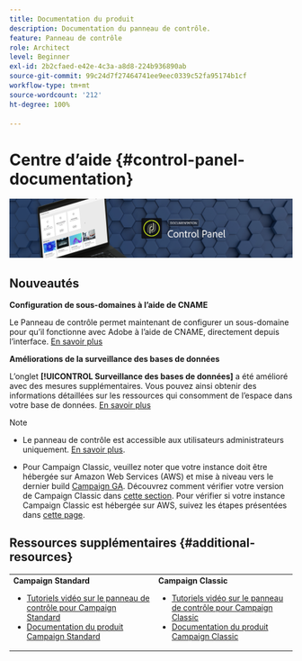 ```yaml
---
title: Documentation du produit
description: Documentation du panneau de contrôle.
feature: Panneau de contrôle
role: Architect
level: Beginner
exl-id: 2b2cfaed-e42e-4c3a-a8d8-224b936890ab
source-git-commit: 99c24d7f27464741ee9eec0339c52fa95174b1cf
workflow-type: tm+mt
source-wordcount: '212'
ht-degree: 100%

---
```


# Centre d’aide {#control-panel-documentation}

![](assets/do-not-localize/banner.png)

## Nouveautés

**Configuration de sous-domaines à l’aide de CNAME**

Le Panneau de contrôle permet maintenant de configurer un sous-domaine pour qu’il fonctionne avec Adobe à l’aide de CNAME, directement depuis l’interface. [En savoir plus](subdomains-certificates/using/setting-up-new-subdomain.md)

**Améliorations de la surveillance des bases de données**

L’onglet **[!UICONTROL Surveillance des bases de données]** a été amélioré avec des mesures supplémentaires. Vous pouvez ainsi obtenir des informations détaillées sur les ressources qui consomment de l’espace dans votre base de données. [En savoir plus](performance-monitoring/using/database-monitoring.md)

>[!NOTE]
>
>* Le panneau de contrôle est accessible aux utilisateurs administrateurs uniquement. [En savoir plus](https://experienceleague.adobe.com/docs/control-panel/using/discover-control-panel/managing-permissions.html?lang=fr#discover-control-panel).
   >
   >
* Pour Campaign Classic, veuillez noter que votre instance doit être hébergée sur Amazon Web Services (AWS) et mise à niveau vers le dernier build [Campaign GA](https://experienceleague.adobe.com/docs/campaign-classic/using/release-notes/rn-overview.html?lang=fr#rn-statuses). Découvrez comment vérifier votre version de Campaign Classic dans [cette section](https://experienceleague.adobe.com/docs/campaign-classic/using/getting-started/starting-with-adobe-campaign/launching-adobe-campaign.html?lang=fr#getting-your-campaign-version). Pour vérifier si votre instance Campaign Classic est hébergée sur AWS, suivez les étapes présentées dans [cette page](faq.md).


## Ressources supplémentaires {#additional-resources}

<table>
    <tr>
        <td><b>Campaign Standard</b><br/>
        <ul>
            <li><a href="https://experienceleague.adobe.com/docs/campaign-standard-learn/control-panel/control-panel-overview.html?lang=fr">Tutoriels vidéo sur le panneau de contrôle pour Campaign Standard</a></li>
            <li><a href="https://docs.adobe.com/content/help/fr-FR/campaign-standard/using/campaign-standard-home.html">Documentation du produit Campaign Standard</a></li>
        </ul>
        </td>
        <td><b>Campaign Classic</b><br/>
        <ul>
            <li><a href="https://experienceleague.adobe.com/docs/campaign-classic-learn/control-panel/control-panel-overview.html?lang=fr">Tutoriels vidéo sur le panneau de contrôle pour Campaign Classic</a></li>
            <li><a href="https://docs.adobe.com/content/help/fr-FR/campaign-classic/using/campaign-classic-home.html">Documentation du produit Campaign Classic</a></li>
        </ul>
        </td>
    </tr>
</table>
